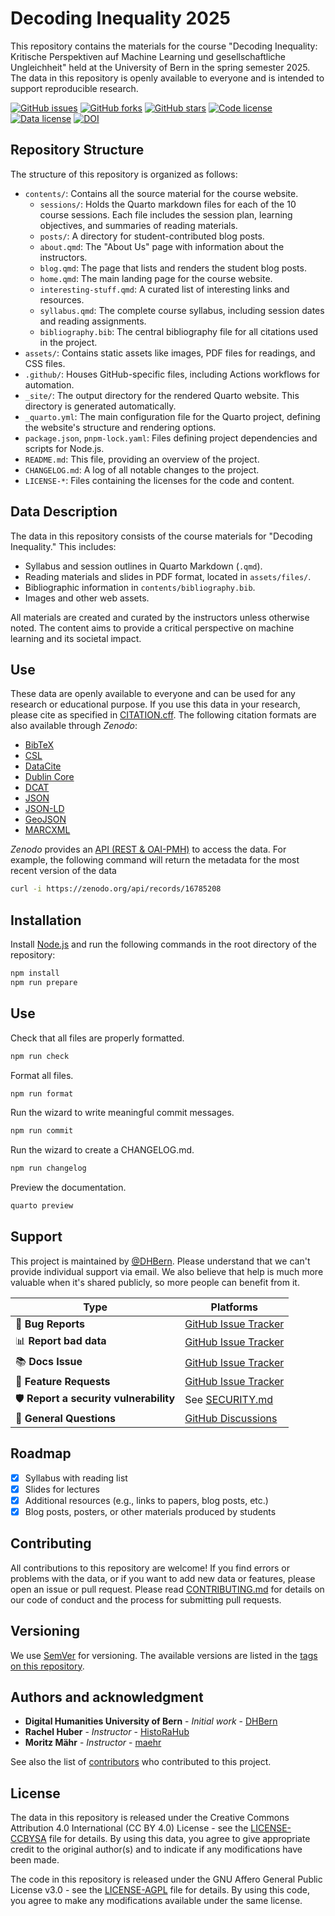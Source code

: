 # Decoding Inequality 2025

This repository contains the materials for the course "Decoding Inequality: Kritische Perspektiven auf Machine Learning und gesellschaftliche Ungleichheit" held at the University of Bern in the spring semester 2025. The data in this repository is openly available to everyone and is intended to support reproducible research.

[![GitHub issues](https://img.shields.io/github/issues/DHBern/decoding-inequality-2025.svg)](https://github.com/DHBern/decoding-inequality-2025/issues)
[![GitHub forks](https://img.shields.io/github/forks/DHBern/decoding-inequality-2025.svg)](https://github.com/DHBern/decoding-inequality-2025/network)
[![GitHub stars](https://img.shields.io/github/stars/DHBern/decoding-inequality-2025.svg)](https://github.com/DHBern/decoding-inequality-2025/stargazers)
[![Code license](https://img.shields.io/github/license/DHBern/decoding-inequality-2025.svg)](https://github.com/DHBern/decoding-inequality-2025/blob/main/LICENSE-AGPL.md)
[![Data license](https://img.shields.io/github/license/DHBern/decoding-inequality-2025.svg)](https://github.com/DHBern/decoding-inequality-2025/blob/main/LICENSE-CCBYSA.md)
[![DOI](https://zenodo.org/badge/876239345.svg)](https://zenodo.org/badge/latestdoi/16785208)

## Repository Structure

The structure of this repository is organized as follows:

- `contents/`: Contains all the source material for the course website.
  - `sessions/`: Holds the Quarto markdown files for each of the 10 course sessions. Each file includes the session plan, learning objectives, and summaries of reading materials.
  - `posts/`: A directory for student-contributed blog posts.
  - `about.qmd`: The "About Us" page with information about the instructors.
  - `blog.qmd`: The page that lists and renders the student blog posts.
  - `home.qmd`: The main landing page for the course website.
  - `interesting-stuff.qmd`: A curated list of interesting links and resources.
  - `syllabus.qmd`: The complete course syllabus, including session dates and reading assignments.
  - `bibliography.bib`: The central bibliography file for all citations used in the project.
- `assets/`: Contains static assets like images, PDF files for readings, and CSS files.
- `.github/`: Houses GitHub-specific files, including Actions workflows for automation.
- `_site/`: The output directory for the rendered Quarto website. This directory is generated automatically.
- `_quarto.yml`: The main configuration file for the Quarto project, defining the website's structure and rendering options.
- `package.json`, `pnpm-lock.yaml`: Files defining project dependencies and scripts for Node.js.
- `README.md`: This file, providing an overview of the project.
- `CHANGELOG.md`: A log of all notable changes to the project.
- `LICENSE-*`: Files containing the licenses for the code and content.

## Data Description

The data in this repository consists of the course materials for "Decoding Inequality." This includes:

- Syllabus and session outlines in Quarto Markdown (`.qmd`).
- Reading materials and slides in PDF format, located in `assets/files/`.
- Bibliographic information in `contents/bibliography.bib`.
- Images and other web assets.

All materials are created and curated by the instructors unless otherwise noted. The content aims to provide a critical perspective on machine learning and its societal impact.

## Use

These data are openly available to everyone and can be used for any research or educational purpose. If you use this data in your research, please cite as specified in [CITATION.cff](CITATION.cff). The following citation formats are also available through _Zenodo_:

- [BibTeX](https://zenodo.org/record/16785208/export/hx)
- [CSL](https://zenodo.org/record/16785208/export/csl)
- [DataCite](https://zenodo.org/record/16785208/export/dcite4)
- [Dublin Core](https://zenodo.org/record/16785208/export/xd)
- [DCAT](https://zenodo.org/record/16785208/export/dcat)
- [JSON](https://zenodo.org/record/16785208/export/json)
- [JSON-LD](https://zenodo.org/record/16785208/export/schemaorg_jsonld)
- [GeoJSON](https://zenodo.org/record/16785208/export/geojson)
- [MARCXML](https://zenodo.org/record/16785208/export/xm)

_Zenodo_ provides an [API (REST & OAI-PMH)](https://developers.zenodo.org/) to access the data. For example, the following command will return the metadata for the most recent version of the data

```bash
curl -i https://zenodo.org/api/records/16785208
```

## Installation

Install [Node.js](https://nodejs.org/en/) and run the following commands in the root directory of the repository:

```bash
npm install
npm run prepare
```

## Use

Check that all files are properly formatted.

```bash
npm run check
```

Format all files.

```bash
npm run format
```

Run the wizard to write meaningful commit messages.

```bash
npm run commit
```

Run the wizard to create a CHANGELOG.md.

```bash
npm run changelog
```

Preview the documentation.

```bash
quarto preview
```

## Support

This project is maintained by [@DHBern](https://github.com/DHBern). Please understand that we can't provide individual support via email. We also believe that help is much more valuable when it's shared publicly, so more people can benefit from it.

| Type                                   | Platforms                                                                            |
| -------------------------------------- | ------------------------------------------------------------------------------------ |
| 🚨 **Bug Reports**                     | [GitHub Issue Tracker](https://github.com/DHBern/decoding-inequality-2025/issues)    |
| 📊 **Report bad data**                 | [GitHub Issue Tracker](https://github.com/DHBern/decoding-inequality-2025/issues)    |
| 📚 **Docs Issue**                      | [GitHub Issue Tracker](https://github.com/DHBern/decoding-inequality-2025/issues)    |
| 🎁 **Feature Requests**                | [GitHub Issue Tracker](https://github.com/DHBern/decoding-inequality-2025/issues)    |
| 🛡 **Report a security vulnerability** | See [SECURITY.md](SECURITY.md)                                                       |
| 💬 **General Questions**               | [GitHub Discussions](https://github.com/DHBern/decoding-inequality-2025/discussions) |

## Roadmap

- [x] Syllabus with reading list
- [x] Slides for lectures
- [x] Additional resources (e.g., links to papers, blog posts, etc.)
- [x] Blog posts, posters, or other materials produced by students

## Contributing

All contributions to this repository are welcome! If you find errors or problems with the data, or if you want to add new data or features, please open an issue or pull request. Please read [CONTRIBUTING.md](CONTRIBUTING.md) for details on our code of conduct and the process for submitting pull requests.

## Versioning

We use [SemVer](http://semver.org/) for versioning. The available versions are listed in the [tags on this repository](https://github.com/DHBern/decoding-inequality-2025/tags).

## Authors and acknowledgment

- **Digital Humanities University of Bern** - _Initial work_ - [DHBern](https://github.com/DHBern)
- **Rachel Huber** - _Instructor_ - [HistoRaHub](https://github.com/HistoRaHub)
- **Moritz Mähr** - _Instructor_ - [maehr](https://github.com/maehr)

See also the list of [contributors](https://github.com/DHBern/decoding-inequality-2025/graphs/contributors) who contributed to this project.

## License

The data in this repository is released under the Creative Commons Attribution 4.0 International (CC BY 4.0) License - see the [LICENSE-CCBYSA](LICENSE-CCBYSA.md) file for details. By using this data, you agree to give appropriate credit to the original author(s) and to indicate if any modifications have been made.

The code in this repository is released under the GNU Affero General Public License v3.0 - see the [LICENSE-AGPL](LICENSE-AGPL.md) file for details. By using this code, you agree to make any modifications available under the same license.
